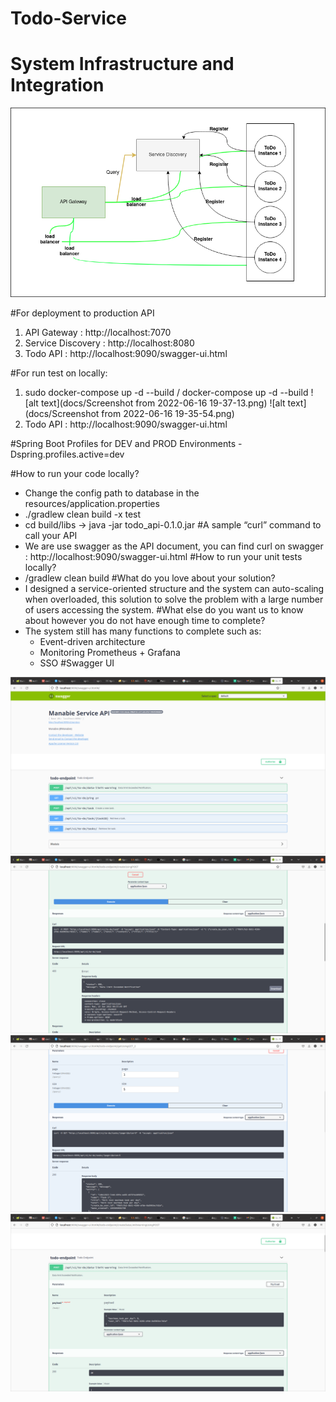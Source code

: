 # Todo-Service
# System Infrastructure and Integration
![alt text](docs/Diagram-Page-7.drawio.png)

#For deployment to production API
1. API Gateway :  http://localhost:7070
2. Service Discovery :  http://localhost:8080
3. Todo API :  http://localhost:9090/swagger-ui.html

#For run test on locally:
1. sudo docker-compose up -d --build / docker-compose up -d --build
   ![alt text](docs/Screenshot from 2022-06-16 19-37-13.png)
   ![alt text](docs/Screenshot from 2022-06-16 19-35-54.png)
2. Todo API :  http://localhost:9090/swagger-ui.html


#Spring Boot Profiles for DEV and PROD Environments
-Dspring.profiles.active=dev

#How to run your code locally?
- Change the config path to database in the resources/application.properties
- ./gradlew clean build -x test
- cd build/libs -> java -jar todo_api-0.1.0.jar
#A sample “curl” command to call your API
- We are use swagger as the API document, you can find curl on swagger : http://localhost:9090/swagger-ui.html
#How to run your unit tests locally?
- /gradlew clean build
#What do you love about your solution?
- I designed a service-oriented structure and the system can auto-scaling when overloaded, this solution to solve the problem with a large number of users accessing the system.
#What else do you want us to know about however you do not have enough time to complete?
- The system still has many functions to complete such as:
    - Event-driven architecture
    - Monitoring Prometheus + Grafana
    - SSO
#Swagger UI

![alt text](docs/Screenshot%20from%202022-06-13%2007-37-25.png)
![alt text](docs/Screenshot%20from%202022-06-13%2007-37-52.png)
![alt text](docs/Screenshot%20from%202022-06-13%2007-38-05.png)
![alt text](docs/Screenshot%20from%202022-06-13%2007-38-13.png)



